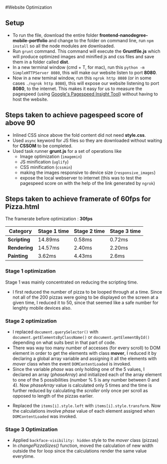#Website Optimization

## Setup
* To run the file, download the entire folder **frontend-nanodegree-mobile-portfolio** and change to the folder on command line, run `npm install` so all the node modules are downloaded.
* Run `grunt` command. This command will execute the **Gruntfile.js** which will produce optimized images and minified js and css files and save them in a folder called **dist**.
* In a new terminal window (cmd + T, for mac), run this `python -m SimpleHTTPServer 8080`, this will make our website listen to port **8080**.
* Now in a new teminal window, run this `ngrok http 8080` (or in some cases `./ngrok http 8080`), this will expose our website listening to port **8080**, to the internet. This makes it easy for us to measure the pagespeed (using [Google's Pagespeed Insight Tool](https://developers.google.com/speed/pagespeed/insights/)) without having to host the website.

## Steps taken to achieve pagespeed score of above 90

* Inlined CSS since above the fold content did not need **style.css**.
* Used `async` keyword for JS files so they are downloaded without waiting for **CSSOM** to be completed.
* Used task runner **grunt.js** for a set of operations like
   * Image optimization (`imagemin`)
   * JS minification (`uglify`)
   * CSS minification (`cssmin`)
   * making the images responsive to device size (`responsive_images`)
   * expose the local webserver to internet (this was to test the pagespeed score on [](https://developers.google.com/speed/pagespeed/insights/) with the help of the link generated by `ngrok`)

## Steps taken to achieve  framerate of 60fps for **Pizza.html**

The framerate before optimization : **30fps** 

| **Category**  | **Stage 1 time** | **Stage 2 time** | **Stage 3 time** |
|---------------|------------------|------------------|------------------|
| **Scripting** | 14.89ms | 0.58ms | 0.72ms |
| **Rendering** | 14.57ms | 2.40ms | 2.20ms |
| **Painting** | 3.62ms | 4.43ms | 2.6ms |

### Stage 1 optimization

Stage 1 was mainly concentrated on reducing the scripting time.
* I first reduced the number of pizza to be looped through at a time. Since not all of the 200 pizzas were going to be displayed on the screen at a given time, I reduced it to 50, since that seemed like a safe number for lenghty mobile devices also.

### Stage 2 optimization

* I replaced `document.querySelector()` with `document.getElementsByClassName()` or `document.getElementById()` depending on what suits best in that part of code.
* There was way too many number of accesses (for every scroll) to DOM element in order to get the elements with class **mover**, I reduced it by declaring a global array variable and assigning it all the elements with *mover* class when the event `DOMContentLoaded` is invoked.
* Since the variable *phase* was only holding one of the 5 values, I declared an array (*phaseArray*) and initialized each of the array element to one of the 5 possibilities (number % 5 is any number between 0 and 4). Now *phaseArray* value is calculated only 5 times and the time is further reduced by calculating the *scroller* only once per scroll as opposed to length of the pizzas earlier.
- Replaced the `items[i].style.left` with `items[i].style.transform`. Now the calculations involve *phase* value of each element assigned when `DOMContentLoaded` was invoked.

### Stage 3 Optimization

* Applied `backface-visibility: hidden` style to the *mover* class (pizzas)
* In *changePizzaSizes()* function, moved the calculation of new width outside the for loop since the calculations render the same value everytime.

